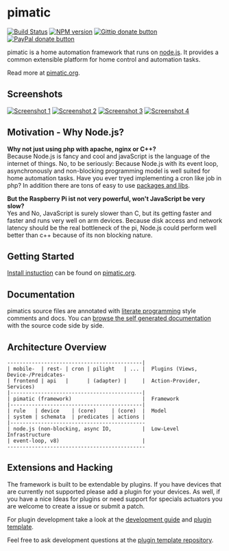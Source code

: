 pimatic
=======

[![Build Status](https://travis-ci.org/pimatic/pimatic.png?branch=master)](https://travis-ci.org/pimatic/pimatic)
[![NPM version](https://badge.fury.io/js/pimatic.png)](http://badge.fury.io/js/pimatic)
[![Gittip donate button](http://img.shields.io/gittip/sweetpi.png)](https://www.gittip.com/sweetpi/ "Donate weekly to this project using Gittip")
[![PayPal donate button](http://img.shields.io/paypal/donate.png?color=blue)](https://www.paypal.com/cgi-bin/webscr?cmd=_s-xclick&hosted_button_id=KCVVRY4243JS6 "Donate once-off to this project using Paypal")

pimatic is a home automation framework that runs on [node.js](http://nodejs.org). It provides a 
common extensible platform for home control and automation tasks.  

Read more at [pimatic.org](http://pimatic.org/).

Screenshots
-----------
[![Screenshot 1][screen1_thumb]](http://www.pimatic.org/screens/screen1.png) 
[![Screenshot 2][screen2_thumb]](http://www.pimatic.org/screens/screen2.png) 
[![Screenshot 3][screen3_thumb]](http://www.pimatic.org/screens/screen3.png) 
[![Screenshot 4][screen4_thumb]](http://www.pimatic.org/screens/screen4.png)

[screen1_thumb]: http://www.pimatic.org/screens/screen1_thumb.png
[screen2_thumb]: http://www.pimatic.org/screens/screen2_thumb.png
[screen3_thumb]: http://www.pimatic.org/screens/screen3_thumb.png
[screen4_thumb]: http://www.pimatic.org/screens/screen4_thumb.png

Motivation - Why Node.js?
------------
__Why not just using php with apache, nginx or C++?__  
Because Node.js is fancy and cool and javaScript is the language of the internet of things. No, to be seriously: Because Node.js with its event loop, asynchronously and non-blocking programming model is well suited for home automation tasks. Have you ever tryed implementing a cron like job in php? In addition there are tons of easy to use [packages and libs](https://npmjs.org/).

__But the Raspberry Pi ist not very powerful, won't JavaScript be very slow?__  
Yes and No, JavaScript is surely slower than C, but its getting faster and faster and runs very well on arm devices. Because disk access and network latency should be the real bottleneck of the pi, Node.js could perform well better than c++ because of its non blocking nature.

Getting Started
------------

[Install instuction](http://pimatic.org/guide/getting-started/installation/) can be found 
on [pimatic.org](http://pimatic.org/).

Documentation
-------------

pimatics source files are annotated with 
[literate programming](http://en.wikipedia.org/wiki/Literate_programming) style comments and docs. 
You can [browse the self generated documentation](http://www.pimatic.org/docs/) with the 
source code side by side.

Architecture Overview
---------------------

    --------------------------------------------|
    | mobile-  | rest- | cron | pilight   | ... |  Plugins (Views, Device-/Preidcates-
    | frontend | api   |      | (adapter) |     |  Action-Provider, Services)
    |-------------------------------------------|
    | pimatic (framework)                       |  Framework
    |-------------------------------------------|
    | rule   | device    | (core)     | (core)  |  Model
    | system | schemata  | predicates | actions |
    |--------------------------------------------
    | node.js (non-blocking, async IO,          |  Low-Level Infrastructure
    | event-loop, v8)                           |
    ---------------------------------------------


Extensions and Hacking
----------------------
The framework is built to be extendable by plugins. If you have devices that are currently not 
supported please add a plugin for your devices. 
As well, if you have a nice Ideas for plugins or need support for specials actuators you are
welcome to create a issue or submit a patch.

For plugin development take a look at the 
[development guide](http://pimatic.org/guide/development/required-skills-readings/) and
[plugin template](https://github.com/pimatic/pimatic-plugin-template).

Feel free to ask development questions at the 
[plugin template repository](https://github.com/sweetpi/pimatic-plugin-template/issues).
